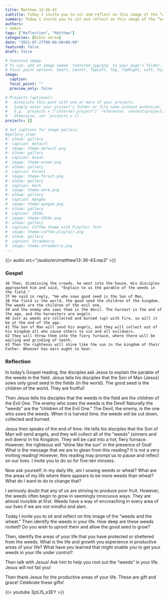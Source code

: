 ```yaml
---
title: Matthew 13:36-43
subtitle: Today I invite you to sit and reflect on this image of the “weeds and the wheat.” Then identify the weeds in your life. How deep are these weeds rooted? Do you wish to uproot them and allow the good seed to grow?
summary: Today I invite you to sit and reflect on this image of the “weeds and the wheat.” Then identify the weeds in your life. How deep are these weeds rooted? Do you wish to uproot them and allow the good seed to grow?
authors:
- admin
tags: ["Reflection", "Matthew"]
categories: [Bible verse]
date: "2021-07-27T00:00:00+08:00"
featured: false
draft: false

# Featured image
# To use, add an image named `featured.jpg/png` to your page's folder.
# Focal point options: Smart, Center, TopLeft, Top, TopRight, Left, Right, BottomLeft, Bottom, BottomRight
image:
  caption:
  focal_point: ""
  preview_only: false

# Projects (optional).
#   Associate this post with one or more of your projects.
#   Simply enter your project's folder or file name without extension.
#   E.g. `projects = ["internal-project"]` references `content/project/deep-learning/index.md`.
#   Otherwise, set `projects = []`.
projects: []

# Set captions for image gallery.
#gallery_item:
#- album: gallery
#  caption: Default
#  image: theme-default.png
#- album: gallery
#  caption: Ocean
#  image: theme-ocean.png
#- album: gallery
#  caption: Forest
#  image: theme-forest.png
#- album: gallery
#  caption: Dark
#  image: theme-dark.png
#- album: gallery
#  caption: Apogee
#  image: theme-apogee.png
#- album: gallery
#  caption: 1950s
#  image: theme-1950s.png
#- album: gallery
#  caption: Coffee theme with Playfair font
#  image: theme-coffee-playfair.png
#- album: gallery
#  caption: Strawberry
#  image: theme-strawberry.png
---
```


{{< audio src="/audio/en/matthew13-36-43.mp3" >}}

### Gospel
```
36 Then, dismissing the crowds, he went into the house. His disciples approached him and said, "Explain to us the parable of the weeds in the field."
37 He said in reply, "He who sows good seed is the Son of Man,
38 the field is the world, the good seed the children of the kingdom. The weeds are the children of the evil one,
39 and the enemy who sows them is the devil. The harvest is the end of the age, and the harvesters are angels.
40 Just as weeds are collected and burned (up) with fire, so will it be at the end of the age.
41 The Son of Man will send his angels, and they will collect out of his kingdom all who cause others to sin and all evildoers.
42 They will throw them into the fiery furnace, where there will be wailing and grinding of teeth.
43 Then the righteous will shine like the sun in the kingdom of their Father. Whoever has ears ought to hear.
```

### Reflection
In today’s Gospel reading, the disciples ask Jesus to explain the parable of the weeds in the field. Jesus tells his disciples that the Son of Man (Jesus) sows only good seed in the fields (in the world). The good seed is the children of the world. They are fruitful!

Then Jesus tells his disciples that the weeds in the field are the children of the Evil One. The enemy who sows the weeds is the Devil! Naturally the “weeds” are the “children of the Evil One.” The Devil, the enemy, is the one who sows the weeds. When it is harvest time, the weeds will be cut down, collected and burned.

Jesus then speaks of the end of time. He tells his disciples that the Son of Man will send angels, and they will collect all of the “weeds” (sinners and evil doers) in his Kingdom. They will be cast into a hot, fiery furnace. However, the righteous will “shine like the sun” in the presence of God! What is the message that we are to glean from this reading? It is not a very inviting reading! However, this reading may prompt us to pause and reflect on our lives. I invite you to do so for five-ten minutes.

Now ask yourself: In my daily life, am I sowing weeds or wheat? What are the areas of my life where there appears to be more weeds than wheat? What do I want to do to change that?

I seriously doubt that any of us are striving to produce poor fruit. However, the weeds often begin to grow in seemingly innocuous ways. They are almost invisible at first. Weeds have a way of encroaching in every area of our lives if we are not mindful and alert.

Today I invite you to sit and reflect on this image of the “weeds and the wheat.” Then identify the weeds in your life. How deep are these weeds rooted? Do you wish to uproot them and allow the good seed to grow?

Then, identify the areas of your life that you have protected or sheltered from the weeds. What is the life and growth you experience in productive areas of your life? What have you learned that might enable you to get your weeds in your life under control?

Then talk with Jesus! Ask him to help you root out the “weeds” in your life. Jesus will not fail you!

Then thank Jesus for the productive areas of your life. These are gift and grace! Celebrate these gifts!

{{< youtube 3jzLI5_s3EY >}}
